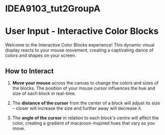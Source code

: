 # IDEA9103_tut2GroupA

# User Input - Interactive Color Blocks

Welcome to the Interactive Color Blocks experience! This dynamic visual display reacts to your mouse movement, creating a captivating dance of colors and shapes on your screen.

## How to Interact

1. **Move your mouse** across the canvas to change the colors and sizes of the blocks. The position of your mouse cursor influences the hue and size of each block in real-time.

2. The **distance of the cursor** from the center of a block will adjust its size – closer will increase the size and further away will decrease it.

3. The **angle of the cursor** in relation to each block's centre will affect the color, creating a gradient of macaroon-inspired hues that vary as you move.
